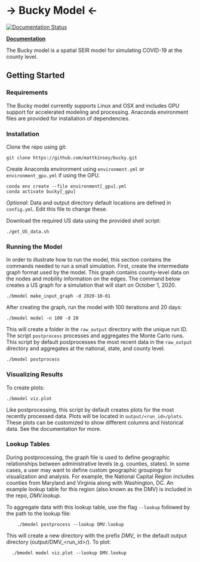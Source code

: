 # -> Bucky Model <-
[![Documentation Status](https://readthedocs.org/projects/docs/badge/?version=latest)](https://bucky.readthedocs.io/en/latest/)

**[Documentation](https://bucky.readthedocs.io/en/latest/)** 

The Bucky model is a spatial SEIR model for simulating COVID-19 at the county level. 

## Getting Started

### Requirements
The Bucky model currently supports Linux and OSX and includes GPU support for accelerated modeling and processing. Anaconda environment files are provided for installation of dependencies. 

### Installation
Clone the repo using git:

```console
git clone https://github.com/mattkinsey/bucky.git
```

Create Anaconda environment using `environment.yml` or `environment_gpu.yml` if using the GPU.

```console
conda env create --file environment[_gpu].yml
conda activate bucky[_gpu]
```

*Optional*: Data and output directory default locations are defined in `config.yml`. Edit this file to change these.

Download the required US data using the provided shell script:

```console
./get_US_data.sh
```

### Running the Model
In order to illustrate how to run the model, this section contains the commands needed to run a small simulation. First, create the intermediate graph format used by the model. This graph contains county-level data on the nodes and mobility information on the edges. The command below creates a US graph for a simulation that will start on October 1, 2020. 

```console
./bmodel make_input_graph -d 2020-10-01
```

After creating the graph, run the model with 100 iterations and 20 days:

```console
./bmodel model -n 100 -d 20
```

This will create a folder in the `raw_output` directory with the unique run ID. The script `postprocess` processes and aggregates the Monte Carlo runs. This script by default postprocesses the most recent data in the `raw_output` directory and aggregates at the national, state, and county level.

```consle
./bmodel postprocess
```

### Visualizing Results
To create plots:

```console
./bmodel viz.plot
```

Like postprocessing, this script by default creates plots for the most recently processed data. Plots will be located in `output/<run_id>/plots`. These plots can be customized to show different columns and historical data. See the documentation for more.

### Lookup Tables
During postprocessing, the graph file is used to define geographic relationships between administrative levels (e.g. counties, states). In some cases, a user may want to define custom geographic groupings for visualization and analysis. For example, the National Capital Region includes counties from Maryland and Virginia along with Washington, DC. An example lookup table for this region (also known as the DMV) is included in the repo, *DMV.lookup*. 

To aggregate data with this lookup table, use the flag `--lookup` followed by the path to the lookup file:

```console
    ./bmodel postprocess --lookup DMV.lookup
```
This will create a new directory with the prefix *DMV_* in the default output directory (output/DMV_<run_id>/). To plot:

```console
  ./bmodel model viz.plot --lookup DMV.lookup
```
